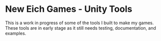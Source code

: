 # New Eich Games - Unity Tools

This is a work in progress of some of the tools I built to make my games. These tools are in early stage as it still needs testing, documentation, and examples.
